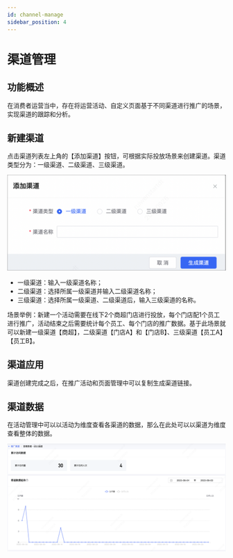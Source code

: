```yaml
---
id: channel-manage
sidebar_position: 4
---
```


# 渠道管理

## 功能概述

在消费者运营当中，存在将运营活动、自定义页面基于不同渠道进行推广的场景，实现渠道的跟踪和分析。

## 新建渠道

点击渠道列表左上角的【添加渠道】按钮，可根据实际投放场景来创建渠道。渠道类型分为：一级渠道、二级渠道、三级渠道。

![图 48](/img/3683c74512320aa84242112e4be23ea9ff4a9abeb726cfe58913409d7b1f7b2c.png)

- 一级渠道：输入一级渠道名称；
- 二级渠道：选择所属一级渠道并输入二级渠道名称；
- 三级渠道：选择所属一级渠道、二级渠道后，输入三级渠道的名称。

场景举例：新建一个活动需要在线下2个商超门店进行投放，每个门店配1个员工进行推广，活动结束之后需要统计每个员工、每个门店的推广数据。基于此场景就可以新建一级渠道【商超】，二级渠道【门店A】和【门店B】、三级渠道【员工A】【员工B】。

## 渠道应用

渠道创建完成之后，在推广活动和页面管理中可以复制生成渠道链接。

## 渠道数据

在活动管理中可以以活动为维度查看各渠道的数据，那么在此处可以以渠道为维度查看整体的数据。

![图 49](/img/50495297cd1b6c1b1e3b871faf46dcfbc8cab2f700dc96c2b4b3c81ff7f5d158.png)
